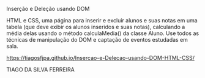 Inserção e Deleção usando DOM

HTML e CSS, uma página para inserir e excluir alunos e suas notas em uma tabela (que deve exibir os alunos inseridos e suas notas), calculando a média delas usando o método calculaMedia() da classe Aluno. Use todos as técnicas de manipulação do DOM e captação de eventos estudadas em sala.

https://tiagosfjpa.github.io/Insercao-e-Delecao-usando-DOM-HTML-CSS/

TIAGO DA SILVA FERREIRA
